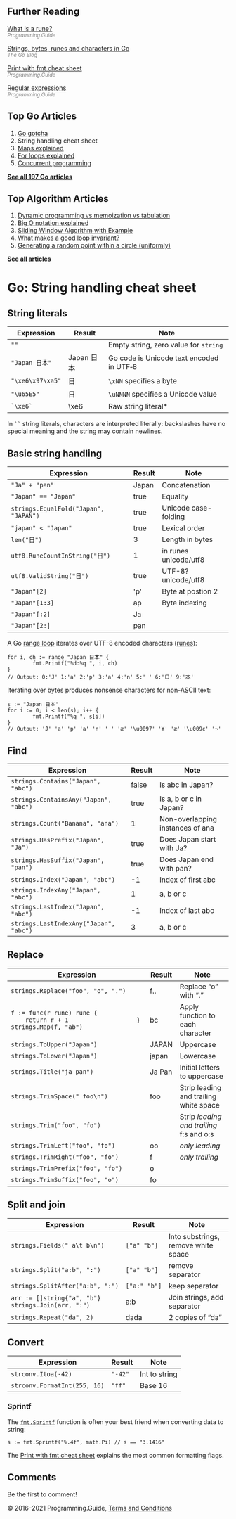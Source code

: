 <span class="underline"></span>

<span class="underline"></span>

## Further Reading

[What is a rune?](rune.html)  
<span style="color: grey; font-style: italic; font-size: smaller">Programming.Guide</span>

[Strings, bytes, runes and characters in Go](https://blog.golang.org/strings)  
<span style="color: grey; font-style: italic; font-size: smaller">The Go Blog</span>

[Print with fmt cheat sheet](fmt-printf-reference-cheat-sheet.html)  
<span style="color: grey; font-style: italic; font-size: smaller">Programming.Guide</span>

[Regular expressions](regexp-cheat-sheet.html)  
<span style="color: grey; font-style: italic; font-size: smaller">Programming.Guide</span>

## Top Go Articles

1.  [Go gotcha](go-gotcha.html)
2.  String handling cheat sheet
3.  [Maps explained](maps-explained.html)
4.  [For loops explained](for-loop.html)
5.  [Concurrent programming](go-concurrency-tutorial.html)

[**See all 197 Go articles**](index.html)

<span class="underline"></span>

## Top Algorithm Articles

1.  [Dynamic programming vs memoization vs tabulation](../dynamic-programming-vs-memoization-vs-tabulation.html)
2.  [Big O notation explained](../big-o-notation-explained.html)
3.  [Sliding Window Algorithm with Example](../sliding-window-example.html)
4.  [What makes a good loop invariant?](../what-makes-a-good-loop-invariant.html)
5.  [Generating a random point within a circle (uniformly)](../random-point-within-circle.html)

[**See all articles**](../index.html)

# Go: String handling cheat sheet

## String literals

<table><thead><tr class="header"><th>Expression</th><th>Result</th><th>Note</th></tr></thead><tbody><tr class="odd"><td><code>""</code></td><td></td><td>Empty string, zero value for <code>string</code></td></tr><tr class="even"><td><code>"Japan 日本"</code></td><td>Japan 日本</td><td>Go code is Unicode text encoded in UTF‑8</td></tr><tr class="odd"><td><code>"\xe6\x97\xa5"</code></td><td>日</td><td><code>\xNN</code> specifies a byte</td></tr><tr class="even"><td><code>"\u65E5"</code></td><td>日</td><td><code>\uNNNN</code> specifies a Unicode value</td></tr><tr class="odd"><td><code>`\xe6`</code></td><td>\xe6</td><td>Raw string literal*</td></tr></tbody></table>

In ` `` ` string literals, characters are interpreted literally: backslashes have no special meaning and the string may contain newlines.

## Basic string handling

<table><thead><tr class="header"><th>Expression</th><th>Result</th><th>Note</th></tr></thead><tbody><tr class="odd"><td><code>"Ja" + "pan"</code></td><td>Japan</td><td>Concatenation</td></tr><tr class="even"><td><code>"Japan" == "Japan"</code></td><td>true</td><td>Equality</td></tr><tr class="odd"><td><code>strings.EqualFold("Japan", "JAPAN")</code></td><td>true</td><td>Unicode case-folding</td></tr><tr class="even"><td><code>"japan" &lt; "Japan"</code></td><td>true</td><td>Lexical order</td></tr><tr class="odd"><td><code>len("日")</code></td><td>3</td><td>Length in bytes</td></tr><tr class="even"><td><code>utf8.RuneCountInString("日")</code></td><td>1</td><td>in runes <span class="tag">unicode/utf8</span></td></tr><tr class="odd"><td><code>utf8.ValidString("日")</code></td><td>true</td><td>UTF-8? <span class="tag">unicode/utf8</span></td></tr><tr class="even"><td><code>"Japan"[2]</code></td><td>'p'</td><td>Byte at postion 2</td></tr><tr class="odd"><td><code>"Japan"[1:3]</code></td><td>ap</td><td>Byte indexing</td></tr><tr class="even"><td><code>"Japan"[:2]</code></td><td>Ja</td><td></td></tr><tr class="odd"><td><code>"Japan"[2:]</code></td><td>pan</td><td></td></tr></tbody></table>

A Go [range loop](for-loop-range-array-slice-map-channel.html) iterates over UTF-8 encoded characters ([runes](rune.html)):

    for i, ch := range "Japan 日本" {
            fmt.Printf("%d:%q ", i, ch)
    }
    // Output: 0:'J' 1:'a' 2:'p' 3:'a' 4:'n' 5:' ' 6:'日' 9:'本'

Iterating over bytes produces nonsense characters for non-ASCII text:

    s := "Japan 日本"
    for i := 0; i < len(s); i++ {
            fmt.Printf("%q ", s[i])
    }
    // Output: 'J' 'a' 'p' 'a' 'n' ' ' 'æ' '\u0097' '¥' 'æ' '\u009c' '¬'

## Find

<table><thead><tr class="header"><th>Expression</th><th>Result</th><th>Note</th></tr></thead><tbody><tr class="odd"><td><code>strings.Contains("Japan", "abc")</code></td><td>false</td><td>Is abc in Japan?</td></tr><tr class="even"><td><code>strings.ContainsAny("Japan", "abc")</code></td><td>true</td><td>Is a, b or c in Japan?</td></tr><tr class="odd"><td><code>strings.Count("Banana", "ana")</code></td><td>1</td><td>Non-overlapping instances of ana</td></tr><tr class="even"><td><code>strings.HasPrefix("Japan", "Ja")</code></td><td>true</td><td>Does Japan start with Ja?</td></tr><tr class="odd"><td><code>strings.HasSuffix("Japan", "pan")</code></td><td>true</td><td>Does Japan end with pan?</td></tr><tr class="even"><td><code>strings.Index("Japan", "abc")</code></td><td>-1</td><td>Index of first abc</td></tr><tr class="odd"><td><code>strings.IndexAny("Japan", "abc")</code></td><td>1</td><td>a, b or c</td></tr><tr class="even"><td><code>strings.LastIndex("Japan", "abc")</code></td><td>-1</td><td>Index of last abc</td></tr><tr class="odd"><td><code>strings.LastIndexAny("Japan", "abc")</code></td><td>3</td><td>a, b or c</td></tr></tbody></table>

## Replace

<table><thead><tr class="header"><th>Expression</th><th>Result</th><th>Note</th></tr></thead><tbody><tr class="odd"><td><code>strings.Replace("foo", "o", ".")</code></td><td>f..</td><td>Replace “o” with “.”</td></tr><tr class="even"><td><code>f := func(r rune) rune {                       return r + 1                   }                   strings.Map(f, "ab")</code></td><td>bc</td><td>Apply function to each character</td></tr><tr class="odd"><td><code>strings.ToUpper("Japan")</code></td><td>JAPAN</td><td>Uppercase</td></tr><tr class="even"><td><code>strings.ToLower("Japan")</code></td><td>japan</td><td>Lowercase</td></tr><tr class="odd"><td><code>strings.Title("ja pan")</code></td><td>Ja Pan</td><td>Initial letters to uppercase</td></tr><tr class="even"><td><code>strings.TrimSpace(" foo\n")</code></td><td>foo</td><td>Strip leading and trailing white space</td></tr><tr class="odd"><td><code>strings.Trim("foo", "fo")</code></td><td></td><td>Strip <em>leading and trailing</em> f:s and o:s</td></tr><tr class="even"><td><code>strings.TrimLeft("foo", "fo")</code></td><td>oo</td><td><em>only leading</em></td></tr><tr class="odd"><td><code>strings.TrimRight("foo", "fo")</code></td><td>f</td><td><em>only trailing</em></td></tr><tr class="even"><td><code>strings.TrimPrefix("foo", "fo")</code></td><td>o</td><td></td></tr><tr class="odd"><td><code>strings.TrimSuffix("foo", "o")</code></td><td>fo</td><td></td></tr></tbody></table>

## Split and join

<table><thead><tr class="header"><th>Expression</th><th>Result</th><th>Note</th></tr></thead><tbody><tr class="odd"><td><code>strings.Fields(" a\t b\n")</code></td><td><code>["a" "b"]</code></td><td>Into substrings, remove white space</td></tr><tr class="even"><td><code>strings.Split("a:b", ":")</code></td><td><code>["a" "b"]</code></td><td>remove separator</td></tr><tr class="odd"><td><code>strings.SplitAfter("a:b", ":")</code></td><td><code>["a:" "b"]</code></td><td>keep separator</td></tr><tr class="even"><td><code>arr := []string{"a", "b"}</code><br />
<code>strings.Join(arr, ":")</code></td><td>a:b</td><td>Join strings, add separator</td></tr><tr class="odd"><td><code>strings.Repeat("da", 2)</code></td><td>dada</td><td>2 copies of “da”</td></tr></tbody></table>

## Convert

<table><thead><tr class="header"><th>Expression</th><th>Result</th><th>Note</th></tr></thead><tbody><tr class="odd"><td><code>strconv.Itoa(-42)</code></td><td><code>"-42"</code></td><td>Int to string</td></tr><tr class="even"><td><code>strconv.FormatInt(255, 16)</code></td><td><code>"ff"</code></td><td>Base 16</td></tr></tbody></table>

### Sprintf

The [`fmt.Sprintf`](https://golang.org/pkg/fmt/#Sprintf) function is often your best friend when converting data to string:

    s := fmt.Sprintf("%.4f", math.Pi) // s == "3.1416"

The [Print with fmt cheat sheet](fmt-printf-reference-cheat-sheet.html) explains the most common formatting flags.

## Comments

Be the first to comment!

© 2016–2021 Programming.Guide, [Terms and Conditions](../terms-and-conditions.html)
